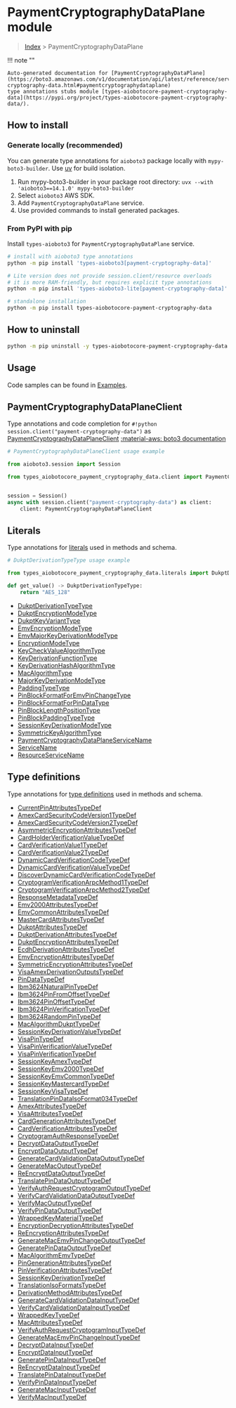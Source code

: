 # PaymentCryptographyDataPlane module

> [Index](../README.md) > PaymentCryptographyDataPlane


!!! note ""

    Auto-generated documentation for [PaymentCryptographyDataPlane](https://boto3.amazonaws.com/v1/documentation/api/latest/reference/services/payment-cryptography-data.html#paymentcryptographydataplane)
    type annotations stubs module [types-aiobotocore-payment-cryptography-data](https://pypi.org/project/types-aiobotocore-payment-cryptography-data/).

## How to install

### Generate locally (recommended)

You can generate type annotations for `aioboto3` package locally with `mypy-boto3-builder`.
Use [uv](https://docs.astral.sh/uv/getting-started/installation/) for build isolation.

1. Run mypy-boto3-builder in your package root directory: `uvx --with 'aioboto3==14.1.0' mypy-boto3-builder`
1. Select `aioboto3` AWS SDK.
1. Add `PaymentCryptographyDataPlane` service.
1. Use provided commands to install generated packages.



### From PyPI with pip

Install `types-aioboto3` for `PaymentCryptographyDataPlane` service.

```bash
# install with aioboto3 type annotations
python -m pip install 'types-aioboto3[payment-cryptography-data]'

# Lite version does not provide session.client/resource overloads
# it is more RAM-friendly, but requires explicit type annotations
python -m pip install 'types-aioboto3-lite[payment-cryptography-data]'

# standalone installation
python -m pip install types-aiobotocore-payment-cryptography-data
```



## How to uninstall

```bash
python -m pip uninstall -y types-aiobotocore-payment-cryptography-data
```

## Usage

Code samples can be found in [Examples](./usage.md).

## PaymentCryptographyDataPlaneClient

Type annotations and code completion for  `#!python session.client("payment-cryptography-data")` as [PaymentCryptographyDataPlaneClient](./client.md)
[:material-aws: boto3 documentation](https://boto3.amazonaws.com/v1/documentation/api/latest/reference/services/payment-cryptography-data.html#PaymentCryptographyDataPlane.Client)

```python
# PaymentCryptographyDataPlaneClient usage example

from aioboto3.session import Session

from types_aiobotocore_payment_cryptography_data.client import PaymentCryptographyDataPlaneClient


session = Session()
async with session.client("payment-cryptography-data") as client:
    client: PaymentCryptographyDataPlaneClient
```








## Literals

Type annotations for [literals](./literals.md) used in methods and schema.

```python
# DukptDerivationTypeType usage example

from types_aiobotocore_payment_cryptography_data.literals import DukptDerivationTypeType

def get_value() -> DukptDerivationTypeType:
    return "AES_128"
```

- [DukptDerivationTypeType](./literals.md#dukptderivationtypetype)
- [DukptEncryptionModeType](./literals.md#dukptencryptionmodetype)
- [DukptKeyVariantType](./literals.md#dukptkeyvarianttype)
- [EmvEncryptionModeType](./literals.md#emvencryptionmodetype)
- [EmvMajorKeyDerivationModeType](./literals.md#emvmajorkeyderivationmodetype)
- [EncryptionModeType](./literals.md#encryptionmodetype)
- [KeyCheckValueAlgorithmType](./literals.md#keycheckvaluealgorithmtype)
- [KeyDerivationFunctionType](./literals.md#keyderivationfunctiontype)
- [KeyDerivationHashAlgorithmType](./literals.md#keyderivationhashalgorithmtype)
- [MacAlgorithmType](./literals.md#macalgorithmtype)
- [MajorKeyDerivationModeType](./literals.md#majorkeyderivationmodetype)
- [PaddingTypeType](./literals.md#paddingtypetype)
- [PinBlockFormatForEmvPinChangeType](./literals.md#pinblockformatforemvpinchangetype)
- [PinBlockFormatForPinDataType](./literals.md#pinblockformatforpindatatype)
- [PinBlockLengthPositionType](./literals.md#pinblocklengthpositiontype)
- [PinBlockPaddingTypeType](./literals.md#pinblockpaddingtypetype)
- [SessionKeyDerivationModeType](./literals.md#sessionkeyderivationmodetype)
- [SymmetricKeyAlgorithmType](./literals.md#symmetrickeyalgorithmtype)
- [PaymentCryptographyDataPlaneServiceName](./literals.md#paymentcryptographydataplaneservicename)
- [ServiceName](./literals.md#servicename)
- [ResourceServiceName](./literals.md#resourceservicename)




## Type definitions

Type annotations for [type definitions](./type_defs.md) used in methods and schema.

- [CurrentPinAttributesTypeDef](./type_defs.md#currentpinattributestypedef)
- [AmexCardSecurityCodeVersion1TypeDef](./type_defs.md#amexcardsecuritycodeversion1typedef)
- [AmexCardSecurityCodeVersion2TypeDef](./type_defs.md#amexcardsecuritycodeversion2typedef)
- [AsymmetricEncryptionAttributesTypeDef](./type_defs.md#asymmetricencryptionattributestypedef)
- [CardHolderVerificationValueTypeDef](./type_defs.md#cardholderverificationvaluetypedef)
- [CardVerificationValue1TypeDef](./type_defs.md#cardverificationvalue1typedef)
- [CardVerificationValue2TypeDef](./type_defs.md#cardverificationvalue2typedef)
- [DynamicCardVerificationCodeTypeDef](./type_defs.md#dynamiccardverificationcodetypedef)
- [DynamicCardVerificationValueTypeDef](./type_defs.md#dynamiccardverificationvaluetypedef)
- [DiscoverDynamicCardVerificationCodeTypeDef](./type_defs.md#discoverdynamiccardverificationcodetypedef)
- [CryptogramVerificationArpcMethod1TypeDef](./type_defs.md#cryptogramverificationarpcmethod1typedef)
- [CryptogramVerificationArpcMethod2TypeDef](./type_defs.md#cryptogramverificationarpcmethod2typedef)
- [ResponseMetadataTypeDef](./type_defs.md#responsemetadatatypedef)
- [Emv2000AttributesTypeDef](./type_defs.md#emv2000attributestypedef)
- [EmvCommonAttributesTypeDef](./type_defs.md#emvcommonattributestypedef)
- [MasterCardAttributesTypeDef](./type_defs.md#mastercardattributestypedef)
- [DukptAttributesTypeDef](./type_defs.md#dukptattributestypedef)
- [DukptDerivationAttributesTypeDef](./type_defs.md#dukptderivationattributestypedef)
- [DukptEncryptionAttributesTypeDef](./type_defs.md#dukptencryptionattributestypedef)
- [EcdhDerivationAttributesTypeDef](./type_defs.md#ecdhderivationattributestypedef)
- [EmvEncryptionAttributesTypeDef](./type_defs.md#emvencryptionattributestypedef)
- [SymmetricEncryptionAttributesTypeDef](./type_defs.md#symmetricencryptionattributestypedef)
- [VisaAmexDerivationOutputsTypeDef](./type_defs.md#visaamexderivationoutputstypedef)
- [PinDataTypeDef](./type_defs.md#pindatatypedef)
- [Ibm3624NaturalPinTypeDef](./type_defs.md#ibm3624naturalpintypedef)
- [Ibm3624PinFromOffsetTypeDef](./type_defs.md#ibm3624pinfromoffsettypedef)
- [Ibm3624PinOffsetTypeDef](./type_defs.md#ibm3624pinoffsettypedef)
- [Ibm3624PinVerificationTypeDef](./type_defs.md#ibm3624pinverificationtypedef)
- [Ibm3624RandomPinTypeDef](./type_defs.md#ibm3624randompintypedef)
- [MacAlgorithmDukptTypeDef](./type_defs.md#macalgorithmdukpttypedef)
- [SessionKeyDerivationValueTypeDef](./type_defs.md#sessionkeyderivationvaluetypedef)
- [VisaPinTypeDef](./type_defs.md#visapintypedef)
- [VisaPinVerificationValueTypeDef](./type_defs.md#visapinverificationvaluetypedef)
- [VisaPinVerificationTypeDef](./type_defs.md#visapinverificationtypedef)
- [SessionKeyAmexTypeDef](./type_defs.md#sessionkeyamextypedef)
- [SessionKeyEmv2000TypeDef](./type_defs.md#sessionkeyemv2000typedef)
- [SessionKeyEmvCommonTypeDef](./type_defs.md#sessionkeyemvcommontypedef)
- [SessionKeyMastercardTypeDef](./type_defs.md#sessionkeymastercardtypedef)
- [SessionKeyVisaTypeDef](./type_defs.md#sessionkeyvisatypedef)
- [TranslationPinDataIsoFormat034TypeDef](./type_defs.md#translationpindataisoformat034typedef)
- [AmexAttributesTypeDef](./type_defs.md#amexattributestypedef)
- [VisaAttributesTypeDef](./type_defs.md#visaattributestypedef)
- [CardGenerationAttributesTypeDef](./type_defs.md#cardgenerationattributestypedef)
- [CardVerificationAttributesTypeDef](./type_defs.md#cardverificationattributestypedef)
- [CryptogramAuthResponseTypeDef](./type_defs.md#cryptogramauthresponsetypedef)
- [DecryptDataOutputTypeDef](./type_defs.md#decryptdataoutputtypedef)
- [EncryptDataOutputTypeDef](./type_defs.md#encryptdataoutputtypedef)
- [GenerateCardValidationDataOutputTypeDef](./type_defs.md#generatecardvalidationdataoutputtypedef)
- [GenerateMacOutputTypeDef](./type_defs.md#generatemacoutputtypedef)
- [ReEncryptDataOutputTypeDef](./type_defs.md#reencryptdataoutputtypedef)
- [TranslatePinDataOutputTypeDef](./type_defs.md#translatepindataoutputtypedef)
- [VerifyAuthRequestCryptogramOutputTypeDef](./type_defs.md#verifyauthrequestcryptogramoutputtypedef)
- [VerifyCardValidationDataOutputTypeDef](./type_defs.md#verifycardvalidationdataoutputtypedef)
- [VerifyMacOutputTypeDef](./type_defs.md#verifymacoutputtypedef)
- [VerifyPinDataOutputTypeDef](./type_defs.md#verifypindataoutputtypedef)
- [WrappedKeyMaterialTypeDef](./type_defs.md#wrappedkeymaterialtypedef)
- [EncryptionDecryptionAttributesTypeDef](./type_defs.md#encryptiondecryptionattributestypedef)
- [ReEncryptionAttributesTypeDef](./type_defs.md#reencryptionattributestypedef)
- [GenerateMacEmvPinChangeOutputTypeDef](./type_defs.md#generatemacemvpinchangeoutputtypedef)
- [GeneratePinDataOutputTypeDef](./type_defs.md#generatepindataoutputtypedef)
- [MacAlgorithmEmvTypeDef](./type_defs.md#macalgorithmemvtypedef)
- [PinGenerationAttributesTypeDef](./type_defs.md#pingenerationattributestypedef)
- [PinVerificationAttributesTypeDef](./type_defs.md#pinverificationattributestypedef)
- [SessionKeyDerivationTypeDef](./type_defs.md#sessionkeyderivationtypedef)
- [TranslationIsoFormatsTypeDef](./type_defs.md#translationisoformatstypedef)
- [DerivationMethodAttributesTypeDef](./type_defs.md#derivationmethodattributestypedef)
- [GenerateCardValidationDataInputTypeDef](./type_defs.md#generatecardvalidationdatainputtypedef)
- [VerifyCardValidationDataInputTypeDef](./type_defs.md#verifycardvalidationdatainputtypedef)
- [WrappedKeyTypeDef](./type_defs.md#wrappedkeytypedef)
- [MacAttributesTypeDef](./type_defs.md#macattributestypedef)
- [VerifyAuthRequestCryptogramInputTypeDef](./type_defs.md#verifyauthrequestcryptograminputtypedef)
- [GenerateMacEmvPinChangeInputTypeDef](./type_defs.md#generatemacemvpinchangeinputtypedef)
- [DecryptDataInputTypeDef](./type_defs.md#decryptdatainputtypedef)
- [EncryptDataInputTypeDef](./type_defs.md#encryptdatainputtypedef)
- [GeneratePinDataInputTypeDef](./type_defs.md#generatepindatainputtypedef)
- [ReEncryptDataInputTypeDef](./type_defs.md#reencryptdatainputtypedef)
- [TranslatePinDataInputTypeDef](./type_defs.md#translatepindatainputtypedef)
- [VerifyPinDataInputTypeDef](./type_defs.md#verifypindatainputtypedef)
- [GenerateMacInputTypeDef](./type_defs.md#generatemacinputtypedef)
- [VerifyMacInputTypeDef](./type_defs.md#verifymacinputtypedef)

